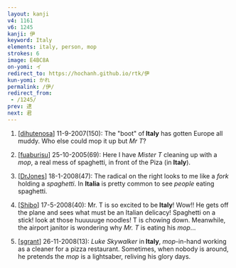 ```yaml
---
layout: kanji
v4: 1161
v6: 1245
kanji: 伊
keyword: Italy
elements: italy, person, mop
strokes: 6
image: E4BC8A
on-yomi: イ
redirect_to: https://hochanh.github.io/rtk/伊
kun-yomi: かれ
permalink: /伊/
redirect_from:
 - /1245/
prev: 逮
next: 君
---
```


1) [<a href="http://kanji.koohii.com/profile/dihutenosa">dihutenosa</a>] 11-9-2007(150): The &quot;boot&quot; of<strong> Italy</strong> has gotten Europe all muddy. Who else could mop it up but <em>Mr T</em>?

2) [<a href="http://kanji.koohii.com/profile/fuaburisu">fuaburisu</a>] 25-10-2005(69): Here I have <em>Mister T</em> cleaning up with a <em>mop</em>, a real mess of spaghetti, in front of the Piza (in<strong> Italy</strong>).

3) [<a href="http://kanji.koohii.com/profile/DrJones">DrJones</a>] 18-1-2008(47): The radical on the right looks to me like a <em>fork</em> holding a <em>spaghetti</em>. In <strong>Italia</strong> is pretty common to see <em>people</em> eating spaghetti.

4) [<a href="http://kanji.koohii.com/profile/Shibo">Shibo</a>] 17-5-2008(40): Mr. T is so excited to be<strong> Italy</strong>! Wow!! He gets off the plane and sees what must be an Italian delicacy! Spaghetti on a stick! look at those huuuuuge noodles! T is chowing down. Meanwhile, the airport janitor is wondering why <em>Mr. T</em> is eating his <em>mop</em>...

5) [<a href="http://kanji.koohii.com/profile/sgrant">sgrant</a>] 26-11-2008(13): <em>Luke Skywalker</em> in<strong> Italy</strong>, <em>mop</em>-in-hand working as a cleaner for a pizza restaurant. Sometimes, when nobody is around, he pretends the <em>mop</em> is a lightsaber, reliving his glory days.

